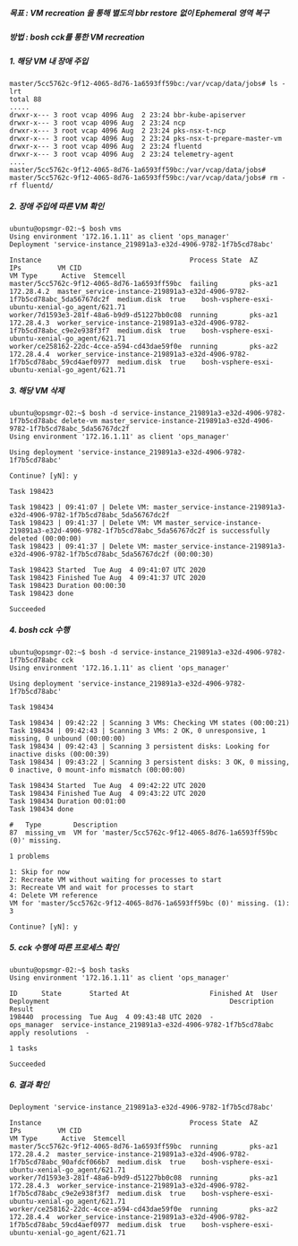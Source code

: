 ##### 목표 : VM recreation 을 통해 별도의 bbr restore 없이 Ephemeral 영역 복구     
##### 방법 : bosh cck를 통한 VM recreation   


##### 1. 해당 VM 내 장애 주입   
    master/5cc5762c-9f12-4065-8d76-1a6593ff59bc:/var/vcap/data/jobs# ls -lrt
    total 88
    .....
    drwxr-x--- 3 root vcap 4096 Aug  2 23:24 bbr-kube-apiserver
    drwxr-x--- 3 root vcap 4096 Aug  2 23:24 ncp
    drwxr-x--- 3 root vcap 4096 Aug  2 23:24 pks-nsx-t-ncp
    drwxr-x--- 3 root vcap 4096 Aug  2 23:24 pks-nsx-t-prepare-master-vm
    drwxr-x--- 3 root vcap 4096 Aug  2 23:24 fluentd
    drwxr-x--- 3 root vcap 4096 Aug  2 23:24 telemetry-agent
    ....
    master/5cc5762c-9f12-4065-8d76-1a6593ff59bc:/var/vcap/data/jobs#
    master/5cc5762c-9f12-4065-8d76-1a6593ff59bc:/var/vcap/data/jobs# rm -rf fluentd/
    
##### 2. 장애 주입에 따른 VM 확인   
    ubuntu@opsmgr-02:~$ bosh vms
    Using environment '172.16.1.11' as client 'ops_manager'
    Deployment 'service-instance_219891a3-e32d-4906-9782-1f7b5cd78abc'
    
    Instance                                     Process State  AZ       IPs         VM CID                                                                     VM Type      Active  Stemcell
    master/5cc5762c-9f12-4065-8d76-1a6593ff59bc  failing        pks-az1  172.28.4.2  master_service-instance-219891a3-e32d-4906-9782-1f7b5cd78abc_5da56767dc2f  medium.disk  true    bosh-vsphere-esxi-ubuntu-xenial-go_agent/621.71
    worker/7d1593e3-281f-48a6-b9d9-d51227bb0c08  running        pks-az1  172.28.4.3  worker_service-instance-219891a3-e32d-4906-9782-1f7b5cd78abc_c9e2e938f3f7  medium.disk  true    bosh-vsphere-esxi-ubuntu-xenial-go_agent/621.71
    worker/ce258162-22dc-4cce-a594-cd43dae59f0e  running        pks-az2  172.28.4.4  worker_service-instance-219891a3-e32d-4906-9782-1f7b5cd78abc_59cd4aef0977  medium.disk  true    bosh-vsphere-esxi-ubuntu-xenial-go_agent/621.71
    
##### 3. 해당 VM 삭제   
    ubuntu@opsmgr-02:~$ bosh -d service-instance_219891a3-e32d-4906-9782-1f7b5cd78abc delete-vm master_service-instance-219891a3-e32d-4906-9782-1f7b5cd78abc_5da56767dc2f
    Using environment '172.16.1.11' as client 'ops_manager'
    
    Using deployment 'service-instance_219891a3-e32d-4906-9782-1f7b5cd78abc'
    
    Continue? [yN]: y
    
    Task 198423
    
    Task 198423 | 09:41:07 | Delete VM: master_service-instance-219891a3-e32d-4906-9782-1f7b5cd78abc_5da56767dc2f
    Task 198423 | 09:41:37 | Delete VM: VM master_service-instance-219891a3-e32d-4906-9782-1f7b5cd78abc_5da56767dc2f is successfully deleted (00:00:00)
    Task 198423 | 09:41:37 | Delete VM: master_service-instance-219891a3-e32d-4906-9782-1f7b5cd78abc_5da56767dc2f (00:00:30)
    
    Task 198423 Started  Tue Aug  4 09:41:07 UTC 2020
    Task 198423 Finished Tue Aug  4 09:41:37 UTC 2020
    Task 198423 Duration 00:00:30
    Task 198423 done
    
    Succeeded    
    
##### 4. bosh cck 수행   
    ubuntu@opsmgr-02:~$ bosh -d service-instance_219891a3-e32d-4906-9782-1f7b5cd78abc cck
    Using environment '172.16.1.11' as client 'ops_manager'
    
    Using deployment 'service-instance_219891a3-e32d-4906-9782-1f7b5cd78abc'
    
    Task 198434
    
    Task 198434 | 09:42:22 | Scanning 3 VMs: Checking VM states (00:00:21)
    Task 198434 | 09:42:43 | Scanning 3 VMs: 2 OK, 0 unresponsive, 1 missing, 0 unbound (00:00:00)
    Task 198434 | 09:42:43 | Scanning 3 persistent disks: Looking for inactive disks (00:00:39)
    Task 198434 | 09:43:22 | Scanning 3 persistent disks: 3 OK, 0 missing, 0 inactive, 0 mount-info mismatch (00:00:00)
    
    Task 198434 Started  Tue Aug  4 09:42:22 UTC 2020
    Task 198434 Finished Tue Aug  4 09:43:22 UTC 2020
    Task 198434 Duration 00:01:00
    Task 198434 done
    
    #   Type        Description
    87  missing_vm  VM for 'master/5cc5762c-9f12-4065-8d76-1a6593ff59bc (0)' missing.
    
    1 problems
    
    1: Skip for now
    2: Recreate VM without waiting for processes to start
    3: Recreate VM and wait for processes to start
    4: Delete VM reference
    VM for 'master/5cc5762c-9f12-4065-8d76-1a6593ff59bc (0)' missing. (1): 3
    
    Continue? [yN]: y

##### 5. cck 수행에 따른 프로세스 확인  
    ubuntu@opsmgr-02:~$ bosh tasks
    Using environment '172.16.1.11' as client 'ops_manager'
    
    ID      State       Started At                    Finished At  User         Deployment                                             Description        Result
    198440  processing  Tue Aug  4 09:43:48 UTC 2020  -            ops_manager  service-instance_219891a3-e32d-4906-9782-1f7b5cd78abc  apply resolutions  -
    
    1 tasks
    
    Succeeded
    
##### 6. 결과 확인   
    
    Deployment 'service-instance_219891a3-e32d-4906-9782-1f7b5cd78abc'
    
    Instance                                     Process State  AZ       IPs         VM CID                                                                     VM Type      Active  Stemcell
    master/5cc5762c-9f12-4065-8d76-1a6593ff59bc  running        pks-az1  172.28.4.2  master_service-instance-219891a3-e32d-4906-9782-1f7b5cd78abc_90afdcf066b7  medium.disk  true    bosh-vsphere-esxi-ubuntu-xenial-go_agent/621.71
    worker/7d1593e3-281f-48a6-b9d9-d51227bb0c08  running        pks-az1  172.28.4.3  worker_service-instance-219891a3-e32d-4906-9782-1f7b5cd78abc_c9e2e938f3f7  medium.disk  true    bosh-vsphere-esxi-ubuntu-xenial-go_agent/621.71
    worker/ce258162-22dc-4cce-a594-cd43dae59f0e  running        pks-az2  172.28.4.4  worker_service-instance-219891a3-e32d-4906-9782-1f7b5cd78abc_59cd4aef0977  medium.disk  true    bosh-vsphere-esxi-ubuntu-xenial-go_agent/621.71
    